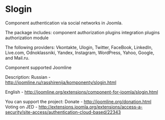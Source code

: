 Slogin
======

Component authentication via social networks in Joomla.

The package includes:
component
authorization plugins
integration plugins
authorization module

The following providers: Vkontakte, Ulogin, Twitter, FaceBook, LinkedIn, Live.com, Odnoklassniki, Yandex, Instagram, WordPress, Yahoo, Google, and Mail.ru.

Component supported Joomline

Description:
Russian - http://joomline.ru/rasshirenija/komponenty/slogin.html

English - http://joomline.org/extensions/component-for-joomla/slogin.html

You can support the project:
Donate - http://joomline.org/donation.html
Voting on JED - http://extensions.joomla.org/extensions/access-a-security/site-access/authentication-cloud-based/22343
